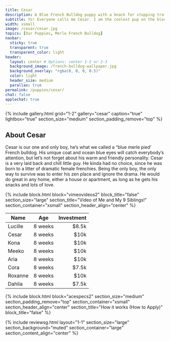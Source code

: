 ```yaml
---
title: Cesar
description: A Blue French Bulldog puppy with a knack for stopping traffic. Me and my siblings live in a place called Williamsburg, Brooklyn. That is in New York City
subtitle: Yo! Everyone calls me Cesar. I am the coolest pup on the block. Trust me; I ought to know, I run this block.
width: xsmall
image: /cesar/cesar.jpg
topics: [Our Puppies, Merle French Bulldog]
navbar:
  sticky: true
  transparent: true
  transparent_color: light
header:
  layout: center # Options: center 1-2 or 2-3
  background_image: /french-bulldog-wallpaper.jpg
  background_overlay: "rgba(0, 0, 0, 0.5)"
  color: light
  header_size: medium
  parallax: true
permalink: /puppies/cesar/
chat: false
applechat: true
---
```



{% include gallery.html 
	grid="1-2"
	gallery="cesar"
	caption="true"
	lightbox="true"
  section_size="medium"
  section_padding_remove="top"
%}



## About Cesar

Cesar is our one and only boy, he’s what we called a “blue merle pied’ French bulldog. His unique coat and ocean blue eyes will catch everybody’s attention, but let’s not forget about his warm and friendly personality.
Cesar is a very laid back and chill little guy. He kinda had no choice, since he was born to a litter of dramatic female frenchies. Being the only boy, the only way to survive was to enter his zen place and ignore the drama. 
He would do great in any home, either a house or apartment, as long as he gets his snacks and lots of love. 



{% include block.html 
  block="vimeovideos2"
  block_title="false"
  section_size="large"
  section_title="Video of Me and My 9 Siblings!" 
  section_container="xsmall"
  section_header_align="center"
%}

| Name        | Age           | Investment  |
| ------------- |---------------| -----:|
| Lucille       | 8 weeks        | $8.5k |
| Cesar         | 8 weeks         |  $10k |
| Kona       | 8 weeks         |    $10k |
| Meeko       | 8 weeks         |    $10k |
| Aria       | 8 weeks         |    $10k |
| Cora       | 8 weeks         |    $7.5k |
| Roxanne       | 8 weeks         |    $10k |
| Dahlia       | 8 weeks         |    $7.5k |



{% include block.html 
  block="acespecs2"
  section_size="medium"
  section_padding_remove="top"
  section_container="xsmall"
  section_header_align="center"
  section_title="How it works (How to Apply)"
  block_title="false"
%}


{% include reviewsg.html 
   layout="1-1"
  section_size="large"
  section_background="muted"
  section_container="large"
  section_content_align="center"
%}
